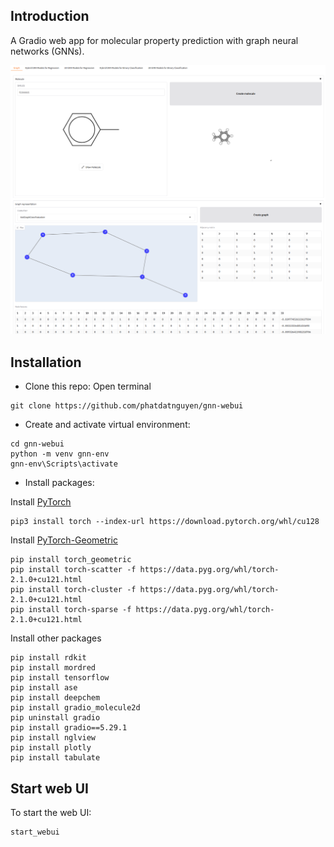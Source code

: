 ## Introduction

A Gradio web app for molecular property prediction with graph neural networks (GNNs).

![Image](./Images/WebUI01.png)


## Installation

- Clone this repo: Open terminal

```
git clone https://github.com/phatdatnguyen/gnn-webui
```

- Create and activate virtual environment:

```
cd gnn-webui
python -m venv gnn-env
gnn-env\Scripts\activate
```

- Install packages:

Install [PyTorch](https://pytorch.org/)

```
pip3 install torch --index-url https://download.pytorch.org/whl/cu128
```

Install [PyTorch-Geometric](https://pytorch-geometric.readthedocs.io/en/latest/install/installation.html)

```
pip install torch_geometric
pip install torch-scatter -f https://data.pyg.org/whl/torch-2.1.0+cu121.html
pip install torch-cluster -f https://data.pyg.org/whl/torch-2.1.0+cu121.html
pip install torch-sparse -f https://data.pyg.org/whl/torch-2.1.0+cu121.html
```

Install other packages

```
pip install rdkit
pip install mordred
pip install tensorflow
pip install ase
pip install deepchem
pip install gradio_molecule2d
pip uninstall gradio
pip install gradio==5.29.1
pip install nglview
pip install plotly
pip install tabulate
```

## Start web UI
To start the web UI:

```
start_webui
```